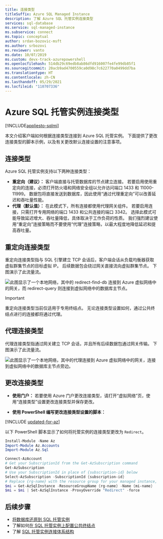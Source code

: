 ```yaml
---
title: 连接类型
titleSuffix: Azure SQL Managed Instance
description: 了解 Azure SQL 托管实例连接类型
services: sql-database
ms.service: sql-managed-instance
ms.subservice: connect
ms.topic: conceptual
author: srdan-bozovic-msft
ms.author: srbozovi
ms.reviewer: vanto
ms.date: 10/07/2019
ms.custom: devx-track-azurepowershell
ms.openlocfilehash: 514db29c69edb8ab86dfd916007fe4fe99db85f1
ms.sourcegitcommit: 20acb9ad4700559ca0d98c7c622770a0499dd7ba
ms.translationtype: HT
ms.contentlocale: zh-CN
ms.lasthandoff: 05/29/2021
ms.locfileid: "110707336"
---
```

# <a name="azure-sql-managed-instance-connection-types"></a>Azure SQL 托管实例连接类型
[!INCLUDE[appliesto-sqlmi](../includes/appliesto-sqlmi.md)]

本文介绍客户端如何根据连接类型连接到 Azure SQL 托管实例。 下面提供了更改连接类型的脚本示例，以及有关更改默认连接设置的注意事项。

## <a name="connection-types"></a>连接类型

Azure SQL 托管实例支持以下两种连接类型：

- **重定向（建议）：** 客户端直接与托管数据库的节点建立连接。 若要启用使用重定向的连接，必须打开防火墙和网络安全组以允许访问端口 1433 和 11000-11999。 数据包将直接发送到数据库，因此使用“通过代理重定向”可以改善延迟和吞吐量性能。
- **代理（默认值）：** 在此模式下，所有连接都使用代理网关组件。 若要启用连接，只需打开专用网络的端口 1433 和公共连接的端口 3342。 选择此模式可能导致延迟增大、吞吐量降低，具体取决于工作负荷的性质。 我们强烈建议使用“重定向”连接策略而不要使用“代理”连接策略，以最大程度地降低延迟和提高吞吐量。

## <a name="redirect-connection-type"></a>重定向连接类型

重定向连接类型指与 SQL 引擎建立 TCP 会话后，客户端会话从负载均衡器获取虚拟群集节点的目标虚拟 IP。 后续数据包会绕过网关直接流向虚拟群集节点。 下图演示了此流量流。

![此图显示了一个本地网络，其中的 redirect-find-db 连接到 Azure 虚拟网络中的网关，而 redirect-query 则连接到虚拟网络中的数据库主节点。](./media/connection-types-overview/redirect.png)

> [!IMPORTANT]
> 重定向连接类型当前仅适用于专用终结点。 无论连接类型设置如何，通过公共终结点进行的连接都将通过代理。

## <a name="proxy-connection-type"></a>代理连接类型

代理连接类型指通过网关建立 TCP 会话，并且所有后续数据包通过网关传输。 下图演示了此流量流。

![此图显示了一个本地网络，其中的代理连接到 Azure 虚拟网络中的网关，连接到虚拟网络中的数据库主节点旁边。](./media/connection-types-overview/proxy.png)

## <a name="changing-connection-type"></a>更改连接类型

- **使用门户：** 若要使用 Azure 门户更改连接类型，请打开“虚拟网络”页，使用“连接类型”设置更改连接类型并保存更改。

- **使用 PowerShell 编写更改连接类型设置的脚本：**

[!INCLUDE [updated-for-az](../../../includes/updated-for-az.md)]

以下 PowerShell 脚本显示了如何将托管实例的连接类型更改为 `Redirect`。

```powershell
Install-Module -Name Az
Import-Module Az.Accounts
Import-Module Az.Sql

Connect-AzAccount
# Get your SubscriptionId from the Get-AzSubscription command
Get-AzSubscription
# Use your SubscriptionId in place of {subscription-id} below
Select-AzSubscription -SubscriptionId {subscription-id}
# Replace {rg-name} with the resource group for your managed instance, and replace {mi-name} with the name of your managed instance
$mi = Get-AzSqlInstance -ResourceGroupName {rg-name} -Name {mi-name}
$mi = $mi | Set-AzSqlInstance -ProxyOverride "Redirect" -force
```

## <a name="next-steps"></a>后续步骤

- [将数据库还原到 SQL 托管实例](restore-sample-database-quickstart.md)
- 了解如何[在 SQL 托管实例上配置公共终结点](public-endpoint-configure.md)
- 了解 [SQL 托管实例连接体系结构](connectivity-architecture-overview.md)
